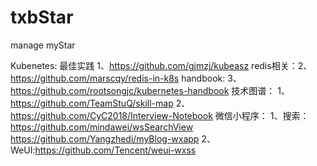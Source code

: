 # txbStar
manage myStar

Kubenetes:
      最佳实践   1、https://github.com/gjmzj/kubeasz
      redis相关：2、https://github.com/marscqy/redis-in-k8s
      handbook: 3、https://github.com/rootsongjc/kubernetes-handbook
技术图谱：
     1、https://github.com/TeamStuQ/skill-map
     2、https://github.com/CyC2018/Interview-Notebook
微信小程序：
     1、搜索：https://github.com/mindawei/wsSearchView
             https://github.com/Yangzhedi/myBlog-wxapp
     2、WeUI:https://github.com/Tencent/weui-wxss
    
